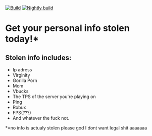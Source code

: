 [![Build](https://github.com/Niehein/CyanideHack/actions/workflows/build.yml/badge.svg)](https://github.com/Niehein/CyanideHack/actions/workflows/build.yml)
[![Nightly build](https://github.com/Niehein/CyanideHack/actions/workflows/nightly.yml/badge.svg)](https://github.com/Niehein/CyanideHack/actions/workflows/nightly.yml)

# Get your personal info stolen today!*
## Stolen info includes:
- Ip adress
- Virginity
- Gorilla Porn
- Mom
- Vbucks
- The TPS of the server you're playing on
- Ping
- Robux
- FPS(???)
- And whatever the fuck not.

\*=no info is actualy stolen please god I dont want legal shit aaaaaaa
